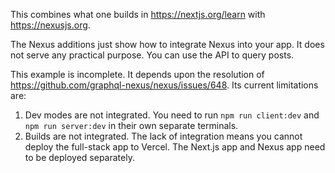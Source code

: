 This combines what one builds in https://nextjs.org/learn with https://nexusjs.org.

The Nexus additions just show how to integrate Nexus into your app. It does not serve any practical purpose. You can use the API to query posts.

This example is incomplete. It depends upon the resolution of https://github.com/graphql-nexus/nexus/issues/648. Its current limitations are:

1. Dev modes are not integrated. You need to run `npm run client:dev` and `npm run server:dev` in their own separate terminals.
1. Builds are not integrated. The lack of integration means you cannot deploy the full-stack app to Vercel. The Next.js app and Nexus app need to be deployed separately.
